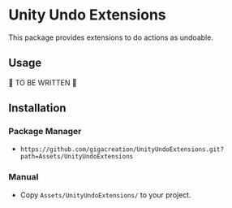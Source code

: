 # Unity Undo Extensions

This package provides extensions to do actions as undoable.

## Usage

🚧 TO BE WRITTEN 🚧

## Installation

### Package Manager

- `https://github.com/gigacreation/UnityUndoExtensions.git?path=Assets/UnityUndoExtensions`

### Manual

- Copy `Assets/UnityUndoExtensions/` to your project.
